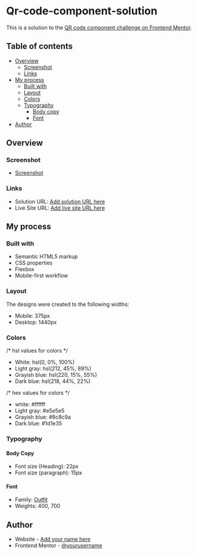 # Qr-code-component-solution

This is a solution to the [QR code component challenge on Frontend Mentor](https://www.frontendmentor.io/challenges/qr-code-component-iux_sIO_H). 

## Table of contents

- [Overview](#overview)
  - [Screenshot](#screenshot)
  - [Links](#links)
- [My process](#my-process)
  - [Built with](#built-with)
  - [Layout](#layout)
  - [Colors](#colors)
  - [Typography](#typography)
    - [Body copy](#body-copy)
    - [Font](#fonts)
- [Author](#author)

## Overview

### Screenshot

- [Screenshot](images/screencapture.png)

### Links

- Solution URL: [Add solution URL here](https://github.com/mukul-km/Qr-code-component-solution)
- Live Site URL: [Add live site URL here](https://your-live-site-url.com)

## My process

### Built with

- Semantic HTML5 markup
- CSS properties
- Flexbox
- Mobile-first workflow

### Layout

The designs were created to the following widths:

- Mobile: 375px
- Desktop: 1440px

### Colors

/* hsl values for colors */

- White: hsl(0, 0%, 100%)
- Light gray: hsl(212, 45%, 89%)
- Grayish blue: hsl(220, 15%, 55%)
- Dark blue: hsl(218, 44%, 22%)

/* hex values for colors */

- white: #ffffff
- Light gray: #e5e5e5
- Grayish blue: #8c8c9a
- Dark blue: #1d1e35

### Typography

#### Body Copy

- Font size (Heading): 22px
- Font size (paragraph): 15px

#### Font

- Family: [Outfit](https://fonts.google.com/specimen/Outfit)
- Weights: 400, 700

## Author

- Website - [Add your name here](https://www.your-site.com)
- Frontend Mentor - [@yourusername](https://www.frontendmentor.io/profile/yourusername)
